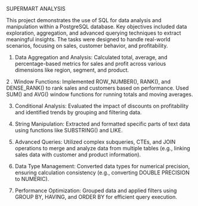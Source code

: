 SUPERMART ANALYSIS

This project demonstrates the use of SQL for data analysis and manipulation within a PostgreSQL database. Key objectives included data exploration, aggregation, and advanced querying techniques to extract meaningful insights. The tasks were designed to handle real-world scenarios, focusing on sales, customer behavior, and profitability.
1. Data Aggregation and Analysis:
Calculated total, average, and percentage-based metrics for sales and profit across various dimensions like region, segment, and product.

2 . Window Functions:
Implemented ROW_NUMBER(), RANK(), and DENSE_RANK() to rank sales and customers based on performance.
Used SUM() and AVG() window functions for running totals and moving averages.

3. Conditional Analysis:
Evaluated the impact of discounts on profitability and identified trends by grouping and filtering data.

4. String Manipulation:
Extracted and formatted specific parts of text data using functions like SUBSTRING() and LIKE.

5. Advanced Queries:
Utilized complex subqueries, CTEs, and JOIN operations to merge and analyze data from multiple tables (e.g., linking sales data with customer and product information).

6. Data Type Management:
Converted data types for numerical precision, ensuring calculation consistency (e.g., converting DOUBLE PRECISION to NUMERIC).

7. Performance Optimization:
Grouped data and applied filters using GROUP BY, HAVING, and ORDER BY for efficient query execution.


